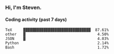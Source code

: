 ### Hi, I'm Steven.

#### Coding activity (past 7 days)
```
TeX     ▓▓▓▓▓▓▓▓▓▓▓▓▓▓▓▓▓▓▓▓▓▓▓▓▓▓▓▓▓▓  87.61%
other   ▓                                4.50%
JSON    ▓                                4.03%
Python                                   2.14%
Bash                                     1.72%
```
